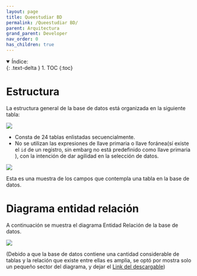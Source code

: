 ```yaml
---
layout: page
title: Queestudiar BD
permalink: /Queestudiar BD/
parent: Arquitectura
grand_parent: Developer
nav_order: 0
has_children: true
---
```


<details open markdown="block">
  <summary>
    Índice:
  </summary>
  {: .text-delta }
1. TOC
{:toc}
</details>

# Estructura
La estructura general de la base de datos está organizada en la siguiente tabla:

![](https://cdn.discordapp.com/attachments/955522800918085686/983476697632473108/unknown.png)

- Consta de 24 tablas enlistadas secuencialmente.
- No se utilizan las expresiones de llave primaria o llave foránea(sí existe el `id` de un registro, sin embarg no está predefinido como llave primaria ), con la intención de dar agilidad en la selección de datos.

![](https://cdn.discordapp.com/attachments/955522800918085686/983479643514503239/unknown.png)

Esta es una muestra de los campos que contempla una tabla en la base de datos.

# Diagrama entidad relación

A continuación se muestra el diagrama Entidad Relación de la base de datos.

![](https://cdn.discordapp.com/attachments/955522800918085686/983482003460595833/Diagrama.png)

(Debido a que la base de datos contiene una cantidad considerable de tablas y la relación que existe entre ellas es amplia, se optó por mostra solo un pequeño sector del diagrama, y dejar el [Link del descargable](https://cdn.discordapp.com/attachments/955522800918085686/983482231651717211/Dyagram_ER.mwb))



